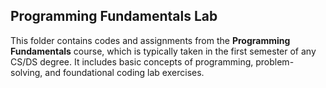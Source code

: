 ## Programming Fundamentals Lab
This folder contains codes and assignments from the **Programming Fundamentals** course, which is typically taken in the first semester of any CS/DS degree. It includes basic concepts of programming, problem-solving, and foundational coding lab exercises.
